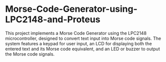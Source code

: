 # Morse-Code-Generator-using-LPC2148-and-Proteus
This project implements a Morse Code Generator using the LPC2148 microcontroller, designed to convert text input into Morse code signals. The system features a keypad for user input, an LCD for displaying both the entered text and its Morse code equivalent, and an LED or buzzer to output the Morse code signals.
